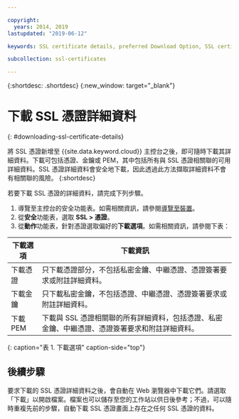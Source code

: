 ```yaml
---

copyright:
  years: 2014, 2019
lastupdated: "2019-06-12"

keywords: SSL certificate details, preferred Download Option, SSL certificate download details

subcollection: ssl-certificates

---
```


{:shortdesc: .shortdesc}
{:new_window: target="_blank"}

# 下載 SSL 憑證詳細資料
{: #downloading-ssl-certificate-details}

將 SSL 憑證新增至 {{site.data.keyword.cloud}} 主控台之後，即可隨時下載其詳細資料。下載可包括憑證、金鑰或 PEM，其中包括所有與 SSL 憑證相關聯的可用詳細資料。SSL 憑證詳細資料會安全地下載，因此透過此方法擷取詳細資料不會有相關聯的風險。
{:shortdesc}

若要下載 SSL 憑證的詳細資料，請完成下列步驟。

1. 導覽至主控台的安全功能表。如需相關資訊，請參閱[導覽至裝置](/docs/infrastructure/ssl-certificates?topic=virtual-servers-navigating-devices)。
2. 從**安全**功能表，選取 **SSL > 憑證**。
3. 從**動作**功能表，針對憑證選取偏好的**下載選項**。如需相關資訊，請參閱下表：

|下載選項|下載資訊|
| -------------------- | -------------------- |
|下載憑證|只下載憑證部分，不包括私密金鑰、中繼憑證、憑證簽署要求或附註詳細資料。|
|下載金鑰|只下載私密金鑰，不包括憑證、中繼憑證、憑證簽署要求或附註詳細資料。|
|下載 PEM|下載與 SSL 憑證相關聯的所有詳細資料，包括憑證、私密金鑰、中繼憑證、憑證簽署要求和附註詳細資料。|
{: caption="表 1. 下載選項" caption-side="top"}

## 後續步驟

要求下載的 SSL 憑證詳細資料之後，會自動在 Web 瀏覽器中下載它們。請選取「下載」以開啟檔案。檔案也可以儲存至您的工作站以供日後參考；不過，可以隨時重複先前的步驟，自動下載 SSL 憑證畫面上存在之任何 SSL 憑證的資料。

